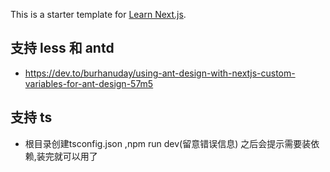 This is a starter template for [Learn Next.js](https://nextjs.org/learn).

## 支持 less 和 antd

- https://dev.to/burhanuday/using-ant-design-with-nextjs-custom-variables-for-ant-design-57m5 


## 支持 ts

- 根目录创建tsconfig.json ,npm run dev(留意错误信息) 之后会提示需要装依赖,装完就可以用了
